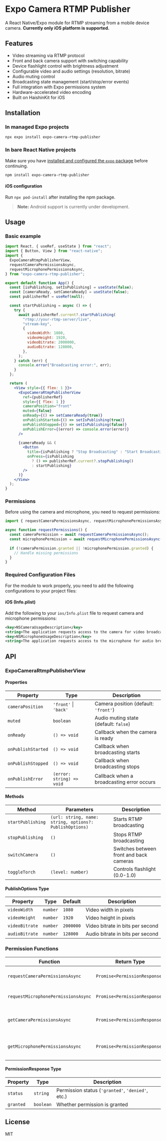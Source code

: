 # Expo Camera RTMP Publisher

A React Native/Expo module for RTMP streaming from a mobile device camera.
**Currently only iOS platform is supported.**

## Features

- Video streaming via RTMP protocol
- Front and back camera support with switching capability
- Device flashlight control with brightness adjustment
- Configurable video and audio settings (resolution, bitrate)
- Audio muting control
- Broadcasting state management (start/stop/error events)
- Full integration with Expo permissions system
- Hardware-accelerated video encoding
- Built on HaishinKit for iOS

## Installation

### In managed Expo projects

```bash
npx expo install expo-camera-rtmp-publisher
```

### In bare React Native projects

Make sure you have
[installed and configured the `expo` package](https://docs.expo.dev/bare/installing-expo-modules/)
before continuing.

```bash
npm install expo-camera-rtmp-publisher
```

#### iOS configuration

Run `npx pod-install` after installing the npm package.

> **Note:** Android support is currently under development.

## Usage

### Basic example

```jsx
import React, { useRef, useState } from "react";
import { Button, View } from "react-native";
import {
  ExpoCameraRtmpPublisherView,
  requestCameraPermissionsAsync,
  requestMicrophonePermissionsAsync,
} from "expo-camera-rtmp-publisher";

export default function App() {
  const [isPublishing, setIsPublishing] = useState(false);
  const [cameraReady, setCameraReady] = useState(false);
  const publisherRef = useRef(null);

  const startPublishing = async () => {
    try {
      await publisherRef.current?.startPublishing(
        "rtmp://your-rtmp-server/live",
        "stream-key",
        {
          videoWidth: 1080,
          videoHeight: 1920,
          videoBitrate: 2000000,
          audioBitrate: 128000,
        },
      );
    } catch (err) {
      console.error("Broadcasting error:", err);
    }
  };

  return (
    <View style={{ flex: 1 }}>
      <ExpoCameraRtmpPublisherView
        ref={publisherRef}
        style={{ flex: 1 }}
        cameraPosition="front"
        muted={false}
        onReady={() => setCameraReady(true)}
        onPublishStarted={() => setIsPublishing(true)}
        onPublishStopped={() => setIsPublishing(false)}
        onPublishError={(error) => console.error(error)}
      />

      {cameraReady && (
        <Button
          title={isPublishing ? "Stop Broadcasting" : "Start Broadcasting"}
          onPress={isPublishing
            ? () => publisherRef.current?.stopPublishing()
            : startPublishing}
        />
      )}
    </View>
  );
}
```

### Permissions

Before using the camera and microphone, you need to request permissions:

```javascript
import { requestCameraPermissionsAsync, requestMicrophonePermissionsAsync } from 'expo-camera-rtmp-publisher;

async function requestPermissions() {
  const cameraPermission = await requestCameraPermissionsAsync();
  const microphonePermission = await requestMicrophonePermissionsAsync();
  
  if (!cameraPermission.granted || !microphonePermission.granted) {
    // Handle missing permissions
  }
}
```

### Required Configuration Files

For the module to work properly, you need to add the following configurations to
your project files:

#### iOS (Info.plist)

Add the following to your `ios/Info.plist` file to request camera and microphone
permissions:

```xml
<key>NSCameraUsageDescription</key>
<string>The application requests access to the camera for video broadcasting</string>
<key>NSMicrophoneUsageDescription</key>
<string>The application requests access to the microphone for audio broadcasting</string>
```

## API

### ExpoCameraRtmpPublisherView

#### Properties

| Property           | Type                      | Description                               |
| ------------------ | ------------------------- | ----------------------------------------- |
| `cameraPosition`   | `'front'` \| `'back'`     | Camera position (default: `'front'`)      |
| `muted`            | `boolean`                 | Audio muting state (default: `false`)     |
| `onReady`          | `() => void`              | Callback when the camera is ready         |
| `onPublishStarted` | `() => void`              | Callback when broadcasting starts         |
| `onPublishStopped` | `() => void`              | Callback when broadcasting stops          |
| `onPublishError`   | `(error: string) => void` | Callback when a broadcasting error occurs |

#### Methods

| Method            | Parameters                                              | Description                             |
| ----------------- | ------------------------------------------------------- | --------------------------------------- |
| `startPublishing` | `(url: string, name: string, options?: PublishOptions)` | Starts RTMP broadcasting                |
| `stopPublishing`  | `()`                                                    | Stops RTMP broadcasting                 |
| `switchCamera`    | `()`                                                    | Switches between front and back cameras |
| `toggleTorch`     | `(level: number)`                                       | Controls flashlight (0.0-1.0)           |

#### PublishOptions Type

| Property       | Type     | Default   | Description                      |
| -------------- | -------- | --------- | -------------------------------- |
| `videoWidth`   | `number` | `1080`    | Video width in pixels            |
| `videoHeight`  | `number` | `1920`    | Video height in pixels           |
| `videoBitrate` | `number` | `2000000` | Video bitrate in bits per second |
| `audioBitrate` | `number` | `128000`  | Audio bitrate in bits per second |

### Permission Functions

| Function                            | Return Type                   | Description                       |
| ----------------------------------- | ----------------------------- | --------------------------------- |
| `requestCameraPermissionsAsync`     | `Promise<PermissionResponse>` | Requests camera access            |
| `requestMicrophonePermissionsAsync` | `Promise<PermissionResponse>` | Requests microphone access        |
| `getCameraPermissionsAsync`         | `Promise<PermissionResponse>` | Gets camera permission status     |
| `getMicrophonePermissionsAsync`     | `Promise<PermissionResponse>` | Gets microphone permission status |

#### PermissionResponse Type

| Property  | Type      | Description                                       |
| --------- | --------- | ------------------------------------------------- |
| `status`  | `string`  | Permission status (`'granted'`, `'denied'`, etc.) |
| `granted` | `boolean` | Whether permission is granted                     |

## License

MIT
